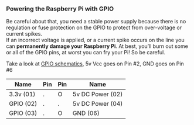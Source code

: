 ### Powering the Raspberry Pi with GPIO

Be careful about that, you need a stable power supply because there is no regulation or fuse protection on the GPIO to protect from over-voltage or current spikes.<br/>
If an incorrect voltage is applied, or a current spike occurs on the line you can __permanently damage your Raspberry Pi__. At best, you’ll burn out some or all of the GPIO pins, at worst you can fry your Pi! So be careful.

Take a look at [GPIO schematics](/andreabenini/pi.Projects/HeaderPinout.png), 5v Vcc goes on Pin #2, GND goes on Pin #6

| Name      | Pin | Pin | Name             |
|-----------|-----|-----|------------------|
| 3.3v (01) |  .  |  O  | 5v DC Power (02) |
| GPIO (02) |  .  |  .  | 5v DC Power (04) |
| GPIO (03) |  .  |  O  | GND         (06) |

